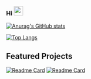 ###  Hi <img src="https://media.giphy.com/media/hvRJCLFzcasrR4ia7z/giphy.gif" width="25px">

 
[![Anurag's GitHub stats](https://github-readme-stats.vercel.app/api?username=amirgilani&theme=cobalt&show_icons=true&include_all_commits=true)]()

[![Top Langs](https://github-readme-stats.vercel.app/api/top-langs/?username=amirgilani&theme=cobalt&show_icons=true)]()

## Featured Projects

[![Readme Card](https://github-readme-stats.vercel.app/api/pin/?username=amirgilani&repo=IMDB&theme=cobalt)](https://github.com/amirgilani/IMDB) 
[![Readme Card](https://github-readme-stats.vercel.app/api/pin/?username=amirgilani&repo=watchlist&theme=cobalt)](https://github.com/amirgilani/watchlist)
 

